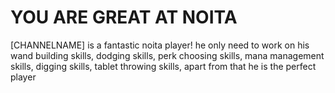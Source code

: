 # YOU ARE GREAT AT NOITA

\[CHANNELNAME] is a fantastic noita player! he only need to work on his wand building skills, dodging skills, perk choosing skills, mana management skills, digging skills, tablet throwing skills, apart from that he is the perfect player

